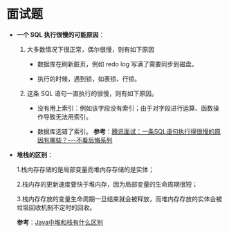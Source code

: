 # 面试题

- **一个 SQL 执行很慢的可能原因**：

    1. 大多数情况下很正常，偶尔很慢，则有如下原因

        - 数据库在刷新脏页，例如 redo log 写满了需要同步到磁盘。

        - 执行的时候，遇到锁，如表锁、行锁。

    2. 这条 SQL 语句一直执行的很慢，则有如下原因。

        - 没有用上索引：例如该字段没有索引；由于对字段进行运算、函数操作导致无法用索引。

        - 数据库选错了索引。
    **参考**：[腾讯面试：一条SQL语句执行得很慢的原因有哪些？---不看后悔系列](https://mp.weixin.qq.com/s?__biz=Mzg2OTA0Njk0OA==&mid=2247485185&idx=1&sn=66ef08b4ab6af5757792223a83fc0d45&chksm=cea248caf9d5c1dc72ec8a281ec16aa3ec3e8066dbb252e27362438a26c33fbe842b0e0adf47&token=79317275&lang=zh_CN#rd)

- **堆栈的区别**：

    1.栈内存存储的是局部变量而堆内存存储的是实体；

    2.栈内存的更新速度要快于堆内存，因为局部变量的生命周期很短；

    3.栈内存存放的变量生命周期一旦结束就会被释放，而堆内存存放的实体会被垃圾回收机制不定时的回收。

    **参考**：[Java中堆和栈有什么区别](https://www.php.cn/faq/416802.html)